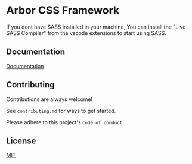 # Arbor CSS Framework

If you dont have SASS installed in your machine, You can install the "Live SASS Compiler" from the vscode extensions to start using SASS.

## Documentation

[Documentation](https://linktodocumentation)

## Contributing

Contributions are always welcome!

See `contributing.md` for ways to get started.

Please adhere to this project's `code of conduct`.

## License

[MIT](https://choosealicense.com/licenses/mit/)
